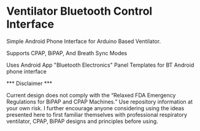 # Ventilator Bluetooth Control Interface
 
Simple Android Phone Interface for Arduino Based Ventilator. 

Supports CPAP, BiPAP, And Breath Sync Modes

Uses Android App "Bluetooth Electronics" Panel Templates
for BT Android phone interface


*** Disclaimer ***

Current design does not comply with the “Relaxed FDA Emergency Regulations for BiPAP and CPAP Machines.”
Use repository information at your own risk. I further encourage anyone considering using the ideas presented here to first familiar themselves with professional respiratory ventilator, CPAP, BiPAP designs and principles before using.
